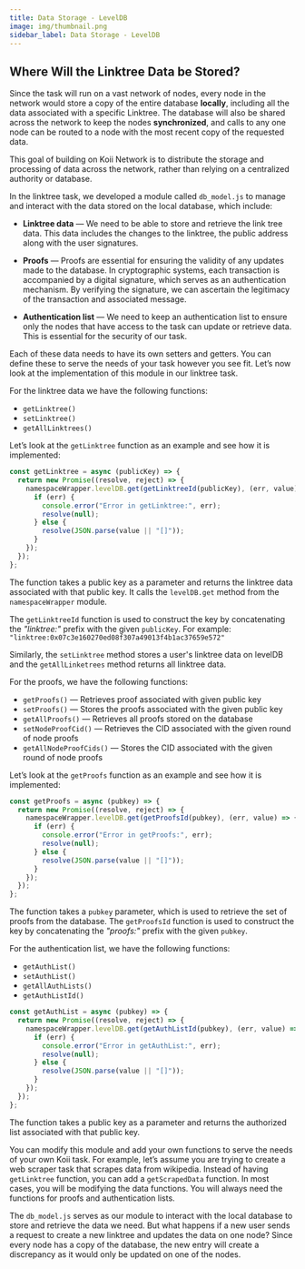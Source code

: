 ```yaml
---
title: Data Storage - LevelDB
image: img/thumbnail.png
sidebar_label: Data Storage - LevelDB
---
```


## Where Will the Linktree Data be Stored?

Since the task will run on a vast network of nodes, every node in the network would store a copy of the entire database **locally**, including all the data associated with a specific Linktree. The database will also be shared across the network to keep the nodes **synchronized**, and calls to any one node can be routed to a node with the most recent copy of the requested data. 

This goal of building on Koii Network is to distribute the storage and processing of data across the network, rather than relying on a centralized authority or database. 

In the linktree task, we developed a module called `db_model.js` to manage and interact with the data stored on the local database, which include:

- **Linktree data** — We need to be able to store and retrieve the link tree data. This data includes the changes to the linktree, the public address along with the user signatures. 

- **Proofs** — Proofs are essential for ensuring the validity of any updates made to the database. In cryptographic systems, each transaction is accompanied by a digital signature, which serves as an authentication mechanism. By verifying the signature, we can ascertain the legitimacy of the transaction and associated message.

- **Authentication list** — We need to keep an authentication list to ensure only the nodes that have access to the task can update or retrieve data. This is essential for the security of our task.

Each of these data needs to have its own setters and getters. You can define these to serve the needs of your task however you see fit. Let’s now look at the implementation of this module in our linktree task.

For the linktree data we have the following functions:

- `getLinktree()`
- `setLinktree()`
- `getAllLinktrees()`

Let’s look at the `getLinktree` function as an example and see how it is implemented:

```javascript
const getLinktree = async (publicKey) => {
  return new Promise((resolve, reject) => {
    namespaceWrapper.levelDB.get(getLinktreeId(publicKey), (err, value) => {
      if (err) {
        console.error("Error in getLinktree:", err);
        resolve(null);
      } else {
        resolve(JSON.parse(value || "[]"));
      }
    });
  });
};
```

The function takes a public key as a parameter and returns the linktree data associated with that public key. It calls the `levelDB.get` method from the `namespaceWrapper` module. 

The `getLinktreeId` function is used to construct the key by concatenating the *"linktree:"* prefix with the given `publicKey`. For example: `"linktree:0x07c3e160270ed08f307a49013f4b1ac37659e572"`

Similarly, the `setLinktree` method stores a user's linktree data on levelDB and the `getAllLinketrees` method returns all linktree data.

For the proofs, we have the following functions:

- `getProofs()` — Retrieves proof associated with given public key
- `setProofs()` — Stores the proofs associated with the given public key
- `getAllProofs()` — Retrieves all proofs stored on the database
- `setNodeProofCid()` —  Retrieves the CID associated with the given round of node proofs
- `getAllNodeProofCids()` — Stores the CID associated with the given round of node proofs

Let’s look at the `getProofs` function as an example and see how it is implemented:

```javascript
const getProofs = async (pubkey) => {
  return new Promise((resolve, reject) => {
    namespaceWrapper.levelDB.get(getProofsId(pubkey), (err, value) => {
      if (err) {
        console.error("Error in getProofs:", err);
        resolve(null);
      } else {
        resolve(JSON.parse(value || "[]"));
      }
    });
  });
};
```

The function takes a `pubkey` parameter, which is used to retrieve the set of proofs from the database. The `getProofsId` function is used to construct the key by concatenating the *"proofs:"* prefix with the given `pubkey`.

For the authentication list, we have the following functions:

- `getAuthList()`
- `setAuthList()`
- `getAllAuthLists()`
- `getAuthListId()`

```javascript
const getAuthList = async (pubkey) => {
  return new Promise((resolve, reject) => {
    namespaceWrapper.levelDB.get(getAuthListId(pubkey), (err, value) => {
      if (err) {
        console.error("Error in getAuthList:", err);
        resolve(null);
      } else {
        resolve(JSON.parse(value || "[]"));
      }
    });
  });
};
```

The function takes a public key as a parameter and returns the authorized list associated with that public key.

You can modify this module and add your own functions to serve the needs of your own Koii task. For example, let’s assume you are trying to create a web scraper task that scrapes data from wikipedia. Instead of having `getLinktree` function, you can add a `getScrapedData` function. In most cases, you will be modifying the data functions. You will always need the functions for proofs and authentication lists.

The `db_model.js` serves as our module to interact with the local database to store and retrieve the data we need. But what happens if a new user sends a request to create a new linktree and updates the data on one node? Since every node has a copy of the database, the new entry will create a discrepancy as it would only be updated on one of the nodes. 

